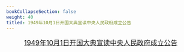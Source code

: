 ```yaml
---
bookCollapseSection: false
weight: 40
titled: 1949年10月1日开国大典宣读中央人民政府成立公告
---
```


<font size="4">

<div align="center">

[1949年10月1日开国大典宣读中央人民政府成立公告](/vid/1949-10-1.mp3)

</div>

</font>